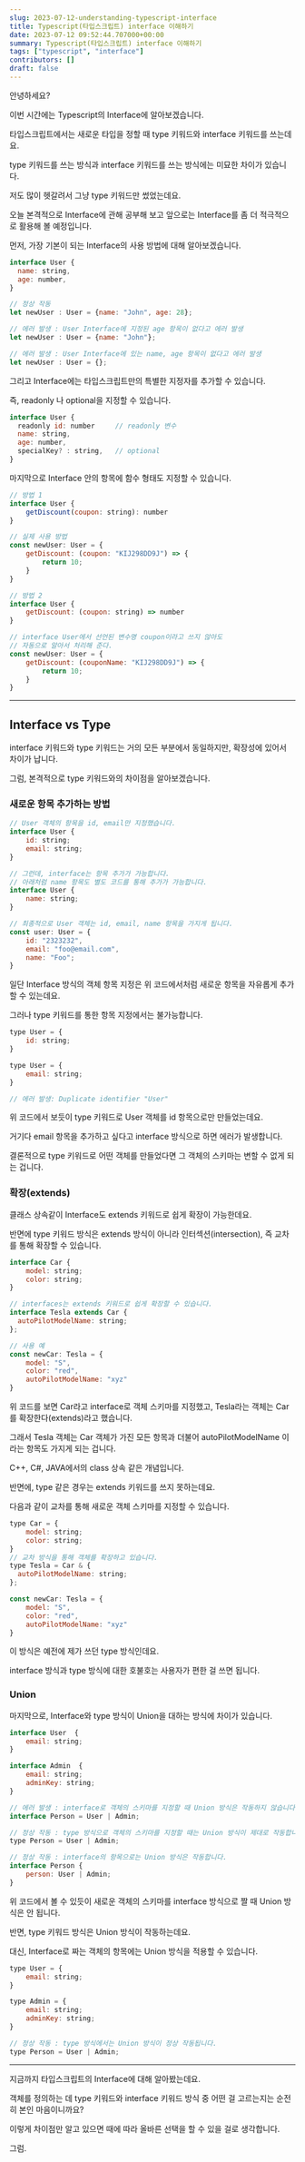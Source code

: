 ```yaml
---
slug: 2023-07-12-understanding-typescript-interface
title: Typescript(타입스크립트) interface 이해하기
date: 2023-07-12 09:52:44.707000+00:00
summary: Typescript(타입스크립트) interface 이해하기
tags: ["typescript", "interface"]
contributors: []
draft: false
---
```


안녕하세요?

이번 시간에는 Typescript의 Interface에 알아보겠습니다.

타입스크립트에서는 새로운 타입을 정할 때 type 키워드와 interface 키워드를 쓰는데요.

type 키워드를 쓰는 방식과 interface 키워드를 쓰는 방식에는 미묘한 차이가 있습니다.

저도 많이 헷갈려서 그냥 type 키워드만 썼었는데요.

오늘 본격적으로 Interface에 관해 공부해 보고 앞으로는 Interface를 좀 더 적극적으로 활용해 볼 예정입니다.

먼저, 가장 기본이 되는 Interface의 사용 방법에 대해 알아보겠습니다.

```js
interface User {
  name: string,
  age: number,
}

// 정상 작동
let newUser : User = {name: "John", age: 28};

// 에러 발생 : User Interface에 지정된 age 항목이 없다고 에러 발생
let newUser : User = {name: "John"};

// 에러 발생 : User Interface에 있는 name, age 항목이 없다고 에러 발생 
let newUser : User = {};
```

그리고 Interface에는 타입스크립트만의 특별한 지정자를 추가할 수 있습니다.

즉, readonly 나 optional을 지정할 수 있습니다.

```js
interface User {
  readonly id: number     // readonly 변수
  name: string,
  age: number,
  specialKey? : string,   // optional 
}
```

마지막으로 Interface 안의 항목에 함수 형태도 지정할 수 있습니다.

```js
// 방법 1
interface User {
    getDiscount(coupon: string): number     
}

// 실제 사용 방법
const newUser: User = {
    getDiscount: (coupon: "KIJ298DD9J") => {
        return 10;
    }
}

// 방법 2
interface User {
    getDiscount: (coupon: string) => number
}

// interface User에서 선언된 변수명 coupon이라고 쓰지 않아도
// 자동으로 알아서 처리해 준다.
const newUser: User = {
    getDiscount: (couponName: "KIJ298DD9J") => {
        return 10;
    }
}
```

---

## Interface vs Type

interface 키워드와 type 키워드는 거의 모든 부분에서 동일하지만, 확장성에 있어서 차이가 납니다.

그럼, 본격적으로 type 키워드와의 차이점을 알아보겠습니다.

### 새로운 항목 추가하는 방법

```js
// User 객체의 항목을 id, email만 지정했습니다.
interface User {
    id: string;    
    email: string;
}

// 그런데, interface는 항목 추가가 가능합니다.
// 아래처럼 name 항목도 별도 코드를 통해 추가가 가능합니다.
interface User {
    name: string;
}

// 최종적으로 User 객체는 id, email, name 항목을 가지게 됩니다.
const user: User = {
    id: "2323232",
    email: "foo@email.com",
    name: "Foo";
}
```

일단 Interface 방식의 객체 항목 지정은 위 코드에서처럼 새로운 항목을 자유롭게 추가할 수 있는데요.

그러나 type 키워드를 통한 항목 지정에서는 불가능합니다.

```js
type User = {
    id: string;
}

type User = {
    email: string;
}

// 에러 발생: Duplicate identifier "User"
```

위 코드에서 보듯이 type 키워드로 User 객체를 id 항목으로만 만들었는데요.

거기다 email 항목을 추가하고 싶다고 interface 방식으로 하면 에러가 발생합니다.

결론적으로 type 키워드로 어떤 객체를 만들었다면 그 객체의 스키마는 변할 수 없게 되는 겁니다.


### 확장(extends)

클래스 상속같이 Interface도 extends 키워드로 쉽게 확장이 가능한데요.

반면에 type 키워드 방식은 extends 방식이 아니라 인터섹션(intersection), 즉 교차를 통해 확장할 수 있습니다.

```js
interface Car {
    model: string;
    color: string;
}

// interfaces는 extends 키워드로 쉽게 확장할 수 있습니다.
interface Tesla extends Car {
  autoPilotModelName: string;
};

// 사용 예
const newCar: Tesla = {
    model: "S",
    color: "red",
    autoPilotModelName: "xyz"
}
```

위 코드를 보면 Car라고 interface로 객체 스키마를 지정했고, Tesla라는 객체는 Car를 확장한다(extends)라고 했습니다.

그래서 Tesla 객체는 Car 객체가 가진 모든 항목과 더불어 autoPilotModelName 이라는 항목도 가지게 되는 겁니다.

C++, C#, JAVA에서의 class 상속 같은 개념입니다.

반면에, type 같은 경우는 extends 키워드를 쓰지 못하는데요.

다음과 같이 교차를 통해 새로운 객체 스키마를 지정할 수 있습니다.

```js
type Car = {
    model: string;
    color: string;
}
// 교차 방식을 통해 객체를 확장하고 있습니다.
type Tesla = Car & {
  autoPilotModelName: string;
};

const newCar: Tesla = {
    model: "S",
    color: "red",
    autoPilotModelName: "xyz"
}
```

이 방식은 예전에 제가 쓰던 type 방식인데요.

interface 방식과 type 방식에 대한 호불호는 사용자가 편한 걸 쓰면 됩니다.

### Union

마지막으로, Interface와 type 방식이 Union을 대하는 방식에 차이가 있습니다.

```js
interface User  {
    email: string;
}

interface Admin  {
    email: string;
    adminKey: string;
}

// 에러 발생 : interface로 객체의 스키마를 지정할 때 Union 방식은 작동하지 않습니다.
interface Person = User | Admin;

// 정상 작동 : type 방식으로 객체의 스키마를 지정할 때는 Union 방식이 제대로 작동합니다.
type Person = User | Admin;

// 정상 작동 : interface의 항목으로는 Union 방식은 작동합니다.
interface Person {
    person: User | Admin;
}
```

위 코드에서 볼 수 있듯이 새로운 객체의 스키마를 interface 방식으로 짤 때 Union 방식은 안 됩니다.

반면, type 키워드 방식은 Union 방식이 작동하는데요.

대신, Interface로 짜는 객체의 항목에는 Union 방식을 적용할 수 있습니다.

```js
type User = {
    email: string;
}

type Admin = {
    email: string;
    adminKey: string;
}

// 정상 작동 : type 방식에서는 Union 방식이 정상 작동됩니다.
type Person = User | Admin;
```

---

지금까지 타입스크립트의 Interface에 대해 알아봤는데요.

객체를 정의하는 데 type 키워드와 interface 키워드 방식 중 어떤 걸 고르는지는 순전히 본인 마음이니까요?

이렇게 차이점만 알고 있으면 때에 따라 올바른 선택을 할 수 있을 걸로 생각합니다.

그럼.